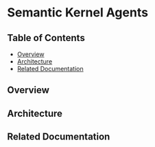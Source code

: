 # Semantic Kernel Agents

## Table of Contents

- [Overview](#overview)
- [Architecture](#architecture)
- [Related Documentation](#related-documentation)

## Overview <a id="overview"></a>

## Architecture <a id="architecture"></a>

## Related Documentation <a id="related-documentation"></a>
